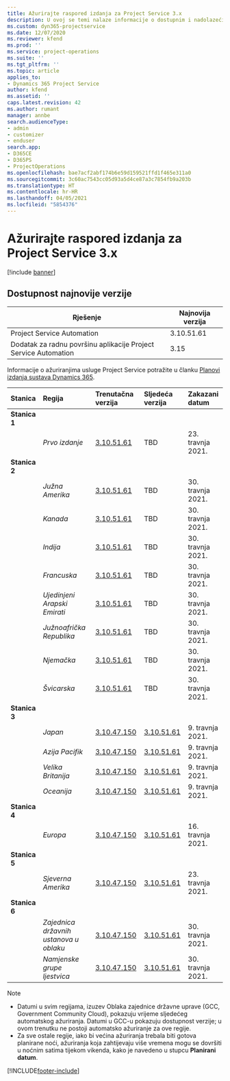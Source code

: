 ```yaml
---
title: Ažurirajte raspored izdanja za Project Service 3.x
description: U ovoj se temi nalaze informacije o dostupnim i nadolazećim izdanjima aplikacije Dynamics 365 Project Service Automation.
ms.custom: dyn365-projectservice
ms.date: 12/07/2020
ms.reviewer: kfend
ms.prod: ''
ms.service: project-operations
ms.suite: ''
ms.tgt_pltfrm: ''
ms.topic: article
applies_to:
- Dynamics 365 Project Service
author: kfend
ms.assetid: ''
caps.latest.revision: 42
ms.author: rumant
manager: annbe
search.audienceType:
- admin
- customizer
- enduser
search.app:
- D365CE
- D365PS
- ProjectOperations
ms.openlocfilehash: bae7acf2abf174b6e59d159521ffd1f465e311a0
ms.sourcegitcommit: 3c60ac7543cc05d93a5d4ce87a3c7854fb9a203b
ms.translationtype: HT
ms.contentlocale: hr-HR
ms.lasthandoff: 04/05/2021
ms.locfileid: "5854376"
---
```

# <a name="update-release-schedule-for-project-service-3x"></a>Ažurirajte raspored izdanja za Project Service 3.x

[!include [banner](../includes/psa-now-project-operations.md)]

## <a name="latest-version-availability"></a>Dostupnost najnovije verzije

| Rješenje  | Najnovija verzija |
|-------|----|
| Project Service Automation    | 3.10.51.61 |
| Dodatak za radnu površinu aplikacije Project Service Automation                | 3.15          |

Informacije o ažuriranjima usluge Project Service potražite u članku [Planovi izdanja sustava Dynamics 365](https://docs.microsoft.com/dynamics365/release-plans/). 

| Stanica  | Regija | Trenutačna verzija | Sljedeća verzija |  Zakazani datum
| :---   | :---   | :---   | :---   |:---   |         
|<strong>Stanica 1</strong> | |  |  | |
| | <i>Prvo izdanje</i> | [3.10.51.61](whats-new-ur-30.md) | TBD | 23. travnja 2021.
|<strong>Stanica 2</strong> | |  |  | |
| | <i>Južna Amerika</i> | [3.10.51.61](whats-new-ur-30.md) | TBD | 30. travnja 2021.
| | <i>Kanada</i> | [3.10.51.61](whats-new-ur-30.md) | TBD | 30. travnja 2021.
| | <i>Indija</i> | [3.10.51.61](whats-new-ur-30.md) | TBD | 30. travnja 2021.
| | <i>Francuska</i> | [3.10.51.61](whats-new-ur-30.md) | TBD | 30. travnja 2021.
| | <i>Ujedinjeni Arapski Emirati</i> | [3.10.51.61](whats-new-ur-30.md) | TBD | 30. travnja 2021.
| | <i>Južnoafrička Republika</i> | [3.10.51.61](whats-new-ur-30.md) | TBD | 30. travnja 2021.
| | <i>Njemačka</i> | [3.10.51.61](whats-new-ur-30.md) | TBD | 30. travnja 2021.
| | <i>Švicarska</i> | [3.10.51.61](whats-new-ur-30.md) | TBD | 30. travnja 2021.
|<strong>Stanica 3</strong> | |  |  | |
| | <i>Japan</i> | [3.10.47.150](whats-new-ur-29-5.md) | [3.10.51.61](whats-new-ur-30.md) | 9. travnja 2021.
| | <i>Azija Pacifik</i> | [3.10.47.150](whats-new-ur-29-5.md) | [3.10.51.61](whats-new-ur-30.md) | 9. travnja 2021.
| | <i>Velika Britanija</i> | [3.10.47.150](whats-new-ur-29-5.md) | [3.10.51.61](whats-new-ur-30.md) | 9. travnja 2021.
| | <i>Oceanija</i> | [3.10.47.150](whats-new-ur-29-5.md) | [3.10.51.61](whats-new-ur-30.md) | 9. travnja 2021.
|<strong>Stanica 4</strong> | |  |  | |
| | <i>Europa</i> | [3.10.47.150](whats-new-ur-29-5.md) | [3.10.51.61](whats-new-ur-30.md) | 16. travnja 2021.
|<strong>Stanica 5</strong> | |  |  | |
| | <i>Sjeverna Amerika</i> | [3.10.47.150](whats-new-ur-29-5.md) | [3.10.51.61](whats-new-ur-30.md) | 23. travnja 2021.
|<strong>Stanica 6</strong> | |  |  | |
| | <i>Zajednica državnih ustanova u oblaku</i> | [3.10.47.150](whats-new-ur-29-5.md) | [3.10.51.61](whats-new-ur-30.md) | 30. travnja 2021.
| | <i>Namjenske grupe ljestvica</i> | [3.10.47.150](whats-new-ur-29-5.md) | [3.10.51.61](whats-new-ur-30.md) | 30. travnja 2021.

>[!Note]
> - Datumi u svim regijama, izuzev Oblaka zajednice državne uprave (GCC, Government Community Cloud), pokazuju vrijeme sljedećeg automatskog ažuriranja. Datumi u GCC-u pokazuju dostupnost verzije; u ovom trenutku ne postoji automatsko ažuriranje za ove regije.
> - Za sve ostale regije, iako bi većina ažuriranja trebala biti gotova planirane noći, ažuriranja koja zahtijevaju više vremena mogu se dovršiti u noćnim satima tijekom vikenda, kako je navedeno u stupcu **Planirani datum**.


[!INCLUDE[footer-include](../includes/footer-banner.md)]

